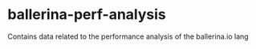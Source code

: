 # ballerina-perf-analysis
Contains data related to the performance analysis of the ballerina.io lang 
